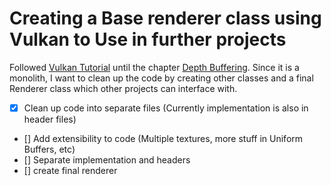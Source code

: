 # Creating a Base renderer class using Vulkan to Use in further projects

Followed [Vulkan Tutorial](https://vulkan-tutorial.com) until the chapter [Depth Buffering](https://vulkan-tutorial.com/Depth_buffering).
Since it is a monolith, I want to clean up the code by creating other classes and a final Renderer class which other projects can interface with.

- [x] Clean up code into separate files (Currently implementation is also in header files)
- [] Add extensibility to code (Multiple textures, more stuff in Uniform Buffers, etc)
- [] Separate implementation and headers
- [] create final renderer
